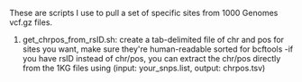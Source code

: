 These are scripts I use to pull a set of specific sites from 1000 Genomes vcf.gz files. 

1. get_chrpos_from_rsID.sh: create a tab-delimited file of chr and pos for sites you want, make sure they're human-readable sorted for bcftools
-if you have rsID instead of chr/pos, you can extract the chr/pos directly from the 1KG files using (input: your_snps.list, output: chrpos.tsv)
